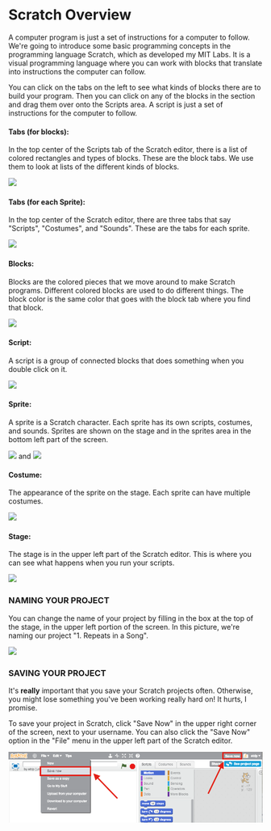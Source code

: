 # Scratch Overview

A computer program is just a set of instructions for a computer to follow. We're going to introduce some basic programming concepts in the programming language Scratch, which as developed my MIT Labs. It is a visual programming language where you can work with blocks that translate into instructions the computer can follow.

You can click on the tabs on the left to see what kinds of blocks there are to build your program. Then you can click on any of the blocks in the section and drag them over onto the Scripts area. A script is just a set of instructions for the computer to follow.



#### Tabs \(for blocks\):

In the top center of the Scripts tab of the Scratch editor, there is a list of colored rectangles and types of blocks. These are the block tabs. We use them to look at lists of the different kinds of blocks.

![](https://courses.edx.org/assets/courseware/v1/83c4d7b8946dfa5820cd8bdd9db40b7e/asset-v1:HarveyMuddX+CS002x+2T2016+type@asset+block/Tabs.jpg)

#### Tabs \(for each Sprite\):

In the top center of the Scratch editor, there are three tabs that say "Scripts", "Costumes", and "Sounds". These are the tabs for each sprite.

![](https://courses.edx.org/assets/courseware/v1/b4ef7a7e6bbd9b4dd2240203abe2c797/asset-v1:HarveyMuddX+CS002x+2T2016+type@asset+block/Tabs2.jpg)

#### Blocks:

Blocks are the colored pieces that we move around to make Scratch programs. Different colored blocks are used to do different things. The block color is the same color that goes with the block tab where you find that block.

![](https://courses.edx.org/assets/courseware/v1/210b25a6be9225b363cd0cc29ddbb0dd/asset-v1:HarveyMuddX+CS002x+2T2016+type@asset+block/Blocks.jpg)

#### Script:

A script is a group of connected blocks that does something when you double click on it.

![](https://courses.edx.org/assets/courseware/v1/e4a0a40c1a65678e359b07c641c890eb/asset-v1:HarveyMuddX+CS002x+2T2016+type@asset+block/Script.png)

#### Sprite:

A sprite is a Scratch character. Each sprite has its own scripts, costumes, and sounds. Sprites are shown on the stage and in the sprites area in the bottom left part of the screen.

![](https://courses.edx.org/assets/courseware/v1/44fe01aeff8d64dbab1abb21fdf89998/asset-v1:HarveyMuddX+CS002x+2T2016+type@asset+block/Sprite.jpg) and ![](https://courses.edx.org/assets/courseware/v1/9c5d4803fbbc17f2601ccb24226b2bad/asset-v1:HarveyMuddX+CS002x+2T2016+type@asset+block/Spriter.jpg)

#### Costume:

The appearance of the sprite on the stage. Each sprite can have multiple costumes.

![](https://courses.edx.org/assets/courseware/v1/f92d0257567d4a37e91cfaa9646c0f91/asset-v1:HarveyMuddX+CS002x+2T2016+type@asset+block/Costumes.jpg)

#### Stage:

The stage is in the upper left part of the Scratch editor. This is where you can see what happens when you run your scripts.

![](https://courses.edx.org/assets/courseware/v1/18d446684b7aa2995f7ce082d524b8f2/asset-v1:HarveyMuddX+CS002x+2T2016+type@asset+block/Stage.jpg)

### NAMING YOUR PROJECT

You can change the name of your project by filling in the box at the top of the stage, in the upper left portion of the screen. In this picture, we're naming our project "1. Repeats in a Song".

![](https://courses.edx.org/assets/courseware/v1/36c610291ac3626af24fce6fafc93078/asset-v1:HarveyMuddX+CS002x+2T2016+type@asset+block/ProjectName.png)

### SAVING YOUR PROJECT

It's **really** important that you save your Scratch projects often. Otherwise, you might lose something you've been working really hard on! It hurts, I promise.

To save your project in Scratch, click "Save Now"  in the upper right corner of the screen, next to your username. You can also click the "Save Now" option in the "File" menu in the upper left part of the Scratch editor.  


![](.gitbook/assets/image.png)

